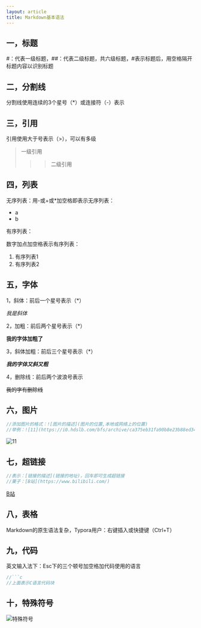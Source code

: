 ```yaml
---
layout: article
title: Markdown基本语法 
---
```


## 一，标题

#：代表一级标题，##：代表二级标题，共六级标题，#表示标题后，用空格隔开标题内容以识别标题

## 二，分割线

分割线使用连续的3个星号（*）或连接符（-）表示

## 三，引用

引用使用大于号表示（>），可以有多级

> 一级引用
>
> > > 二级引用

## 四，列表

无序列表：用-或+或*加空格即表示无序列表：

- a
- b

有序列表：

数字加点加空格表示有序列表：

1. 有序列表1
2. 有序列表2

## 五，字体

1，斜体：前后一个星号表示（*）

*我是斜体*

2，加粗：前后两个星号表示（*）

**我的字体加粗了**

3，斜体加粗：前后三个星号表示（*）

***我的字体又斜又粗***

4，删除线：前后两个波浪号表示

~~我的字有删除线~~

## 六，图片

```c
//添加图片的格式：![图片的描述](图片的位置,本地或网络上的位置)
//举例：![11](https://i0.hdslb.com/bfs/archive/ca375eb31fa90b8e23b88ed3433c2f60de1c2e6e.png)
```

![11](https://i0.hdslb.com/bfs/archive/ca375eb31fa90b8e23b88ed3433c2f60de1c2e6e.png)

## 七，超链接

```c
//表示：[链接的描述](链接的地址)，回车即可生成超链接
//栗子：[B站](https://www.bilibili.com/)
```

[B站](https://www.bilibili.com/)

## 八，表格

Markdown的原生语法复杂，Typora用户：右键插入或快捷键（Ctrl+T）

## 九，代码

英文输入法下：Esc下的三个顿号加空格加代码使用的语言

```c
//```c
//上面表示C语言代码块
```

## 十，特殊符号

![特殊符号](C:\Users\Z'hang'xing\Desktop\特殊符号.jpg)

